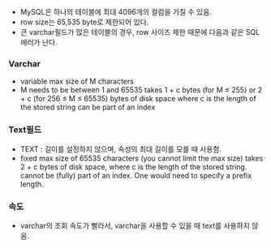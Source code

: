 
- MySQL은 하나의 테이블에 최대 4096개의 컬럼을 가질 수 있음.
- row size는 65,535 byte로 제한되어 있다.
- 큰 varchar필드가 많은 테이블의 경우, row 사이즈 제한 때문에 다음과 같은 SQL에러가 난다.

### Varchar
- variable max size of M characters
- M needs to be between 1 and 65535 takes 1 + c bytes (for M ≤ 255) or 2 + c (for 256 ≤ M ≤ 65535) bytes of disk space where c is the length of the stored string
can be part of an index

### Text필드
- TEXT : 길이를 설정하지 않으며, 속성의 최대 길이를 모를 때 사용함.
- fixed max size of 65535 characters (you cannot limit the max size)
takes 2 + c bytes of disk space, where c is the length of the stored string.
cannot be (fully) part of an index. One would need to specify a prefix length.


### 속도
- varchar의 조회 속도가 빨라서, varchar을 사용할 수 있을 때 text를 사용하지 않음.



